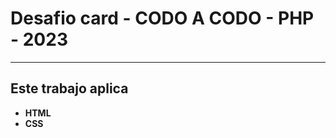 # Desafio card - CODO A CODO - PHP - 2023

********************************

## Este trabajo aplica

- **HTML**
- **CSS**
